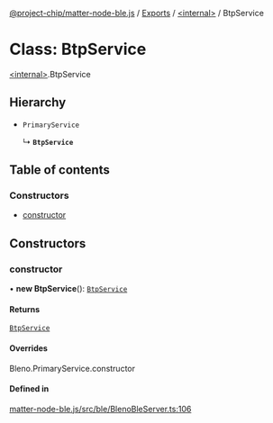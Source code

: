 [@project-chip/matter-node-ble.js](../README.md) / [Exports](../modules.md) / [\<internal\>](../modules/internal_.md) / BtpService

# Class: BtpService

[\<internal\>](../modules/internal_.md).BtpService

## Hierarchy

- `PrimaryService`

  ↳ **`BtpService`**

## Table of contents

### Constructors

- [constructor](internal_.BtpService.md#constructor)

## Constructors

### constructor

• **new BtpService**(): [`BtpService`](internal_.BtpService.md)

#### Returns

[`BtpService`](internal_.BtpService.md)

#### Overrides

Bleno.PrimaryService.constructor

#### Defined in

[matter-node-ble.js/src/ble/BlenoBleServer.ts:106](https://github.com/project-chip/matter.js/blob/dfd1dc35/packages/matter-node-ble.js/src/ble/BlenoBleServer.ts#L106)
